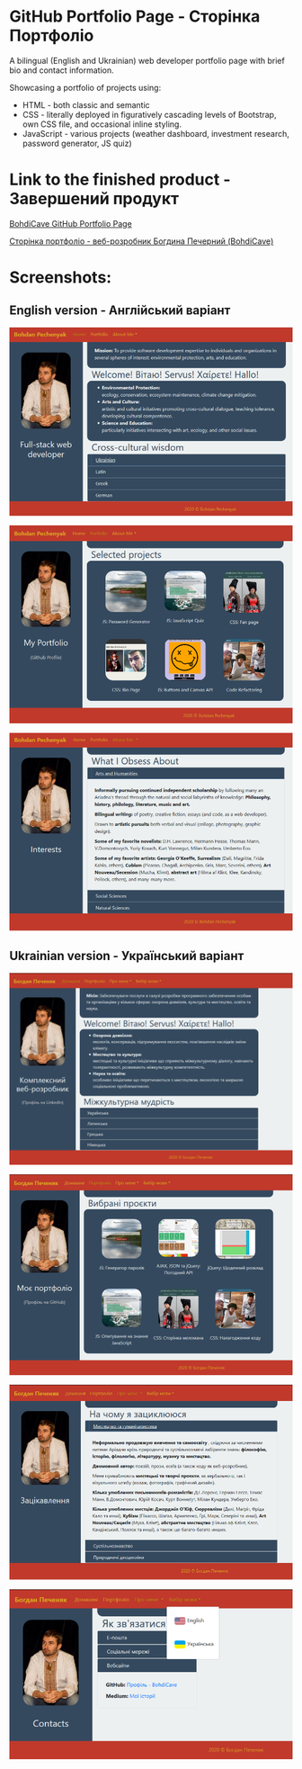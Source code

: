 # GitHub Portfolio Page - Сторінка Портфоліо

A bilingual (English and Ukrainian) web developer portfolio page with brief bio and contact information.

Showcasing a portfolio of projects using:
* HTML - both classic and semantic 
* CSS - literally deployed in figuratively cascading levels of Bootstrap, own CSS file, and occasional inline styling.
* JavaScript - various projects (weather dashboard, investment research, password generator, JS quiz)

# Link to the finished product - Завершений продукт

[BohdiCave GitHub Portfolio Page](https://bohdicave.github.io/)

[Сторінка портфоліо - веб-розробник Богдина Печерний (BohdiCave)](https://bohdicave.github.io/index-ua.html)

# Screenshots:

## English version - Англійський варіант

![Home Page](./assets/Images/home-page.png)

![Portfolio Page](./assets/Images/portfolio-page.png)

![Interests Page](./assets/Images/interests.png)

## Ukrainian version - Український варіант

![Домашня сторінка](./assets/Images/home-page-ua.png)

![Сторінка портфоліо](./assets/Images/portfolio-page-ua.png)

![Сторінка про мої зацікавлення](./assets/Images/interests-ua.png)

![Сторінка контактів](./assets/Images/contacts-ua.png)
